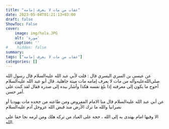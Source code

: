 ```yaml
---
title: "عقاب من مات لا يعرف إمامه"
date: 2023-05-04T01:21:13+03:00
draft: false
ShowToc: False
cover:
    image: img/hala.JPG
    alt: 'صورة'
    caption: ''
#    hidden: false
summary: 
tags: ["عقاب من مات لا يعرف إمامه"]
categories: []
---
```

عن عيسى بن السري اليسري قال : قلت لأبي عبد الله
عليه‌السلام قال رسول الله صلى‌الله‌عليه‌وآله من مات لا يعرف إمامه مات ميتة
جاهلية. قال أبو عبد الله عليه‌السلام أحوج ما يكون إلى معرفته إذا بلغ نفسه
هكذا وأشار بيده إلى صدره فقال لقد كنت على أمر حسن.

عن أبي عبد الله عليه‌السلام قال منا الامام المفروض ومن طاعته من جحده مات
يهوديا أو نصرانيا والله ما ترك الأرض منذ قبض الله عزوجل آدم عليه‌السلام
 
الا وفيها امام يهتدى به إلى الله ، حجة على العباد من تركه هلك ومن
لزمه نجا حقا على الله.

